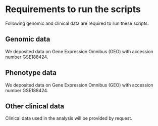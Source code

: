 # Requirements to run the scripts
Following genomic and clinical data are required to run these scripts.
## Genomic data
We deposited data on Gene Expression Omnibus (GEO) with accession number GSE188424.
## Phenotype data
We deposited data on Gene Expression Omnibus (GEO) with accession number GSE188424.
## Other clinical data 
Clinical data used in the analysis will be provided by request.
